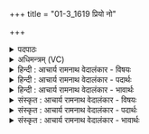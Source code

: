 +++
title = "01-3_1619 प्रियो नो"

+++
<details><summary>पदपाठः</summary>

प्रि꣣यः꣢। नः꣣। अस्तु। विश्प꣡तिः꣢। हो꣡ता꣢꣯। म꣣न्द्रः꣢। व꣡रे꣢꣯ण्यः। प्रि꣣याः꣢। स्व꣣ग्न꣡यः꣢। सु꣣। अ꣡ग्न꣢यः। व꣣य꣢म्। १६१९।
</details>

<details><summary>अधिमन्त्रम् (VC)</summary>

- अग्निः
- शुनःशेप  आजीगर्तिः
- गायत्री
- षड्जः
</details>

<details><summary>हिन्दी : आचार्य रामनाथ वेदालंकार - विषयः</summary>

अगले मन्त्र में उपास्य-उपासक का सम्बन्ध वर्णित है।
</details>

<details><summary>हिन्दी : आचार्य रामनाथ वेदालंकार - पदार्थः</summary>

पदार्थान्वय -  (विश्वपतिः) प्रजापालक राजा के समान सब मनुष्यों का पालनकर्ता, (होता) देने योग्य वस्तुओं को देनेवाला, (मन्द्रः) आनन्द-प्रदाता, (वरेण्यः) वरणीय जगदीश्वर (नः) हमारा (प्रियः) प्यारा (अस्तु) होवे। (स्वग्नयः) शुभ संकल्प, उत्साह, राष्ट्रियता, वीरता आदि अथवा आहवनीय आदि अग्नियोंवाले (वयम्) हम उपासक जन भी उस जगदीश्वर के (प्रियाः) प्यारे होवें ॥३॥ यहाँ अन्योन्यालङ्कार है ॥३॥
</details>

<details><summary>हिन्दी : आचार्य रामनाथ वेदालंकार - भावार्थः</summary>

भावार्थ -  जब मनुष्य परमात्मा से प्रीति करते हैं तब वह भी उनसे प्रीति करता है ॥३॥
</details>

<details><summary>संस्कृत : आचार्य रामनाथ वेदालंकार - विषयः</summary>

अथोपास्योपासकयोः सम्बन्धमाह।
</details>

<details><summary>संस्कृत : आचार्य रामनाथ वेदालंकार - पदार्थः</summary>

पदार्थान्वय -  (विश्पतिः) प्रजापालको नृपतिरिव सर्वेषां जनानां पालकः, (होता) दातव्यानां वस्तूनां प्रदाता, (मन्द्रः) आनन्दप्रदः, (वरेण्यः) वरणीयः जगदीश्वरः (नः) अस्माकम् (प्रियः) प्रीतिविषयः (अस्तु) भवतु। (स्वग्नयः) शुभानां संकल्पोत्साहराष्ट्रियतावीरतादीनाम् आहवनीयादीनां वा अग्नीनां सम्पादकाः (वयम्) वयम् उपासका जना अपि, तस्य जगदीश्वरस्य (प्रियाः) प्रीतिविषयाः, स्यामेति शेषः ॥३॥२ अत्रान्योन्यालङ्कारः३ ॥३॥
</details>

<details><summary>संस्कृत : आचार्य रामनाथ वेदालंकार - भावार्थः</summary>

भावार्थ -  यदा मनुष्याः परमात्मनि प्रीतिं कुर्वन्ति तदा सोऽपि तेषु प्रीतिं करोति ॥३॥
</details>